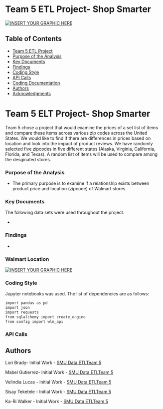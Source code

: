 # Team 5 ETL Project- Shop Smarter
[![INSERT YOUR GRAPHIC HERE](https://www.bkacontent.com/wp-content/uploads/2017/10/walmart-cart.jpg)]()


<!-- TABLE OF CONTENTS -->
## Table of Contents

* [Team 5 ETL Project](#team-5-ETL-project)
* [Purpose of the Analysis](#purpose-of-the-analysis)
* [Key Documents](#key-documents)
* [Findings](#findings)
* [Coding Style](#coding-style)
* [API Calls](#api-calls)
* [Coding Documentation](#coding-documentation)
* [Authors](#authors)
* [Acknowledgments](#acknowledgments)

# Team 5 ELT Project- Shop Smarter

Team 5 chose a project that would examine the prices of a set list of items and compare these items across various zip codes across
the United States.  We would like to find if there are differences in prices based on location and look into the impact of product reviews. 
We have randomly selected five zipcodes in five different states (Alaska, Virginia, California, Florida, and Texas).  A random list of
items will be used to compare among the desginated stores.

### Purpose of the Analysis

* The primary purpose is to examine if a relationship exists between product price and location (zipcode) of Walmart stores.


### Key Documents

The following data sets were used throughout the project.

*


### Findings

*

### Walmart Location

[![INSERT YOUR GRAPHIC HERE]()]()

### Coding Style

Jupyter notebooks was used. The list of dependencies are as follows:

```sh
import pandas as pd
import json
import requests
from sqlalchemy import create_engine
from config import wlm_api
```

### API Calls

<!-- [City of los Angeles](https://data.lacity.org/resource/8yfh-4gug.json)-->

## Authors


Lori Brady- Initial Work - [SMU Data ETLTeam 5](https://github.com/loribeth18)

Mabel Gutierrez- Initial Work - [SMU Data ETLTeam 5](https://github.com/mabel912)

Velindia Lucas - Initial Work - [SMU Data ETLTeam 5](https://github.com/chele0630)

Sisay Teketele - Initial Work - [SMU Data ETLTeam 5](https://github.com/sisayyt)

Ka-Ri Walker - Initial Work - [SMU Data ETLTeam 5](https://github.com/ButtonWalker)

